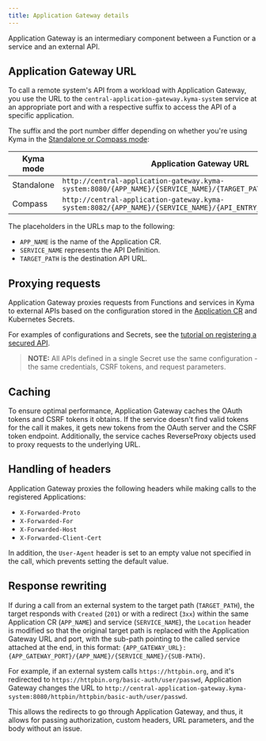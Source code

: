 ```yaml
---
title: Application Gateway details
---
```


Application Gateway is an intermediary component between a Function or a service and an external API.

## Application Gateway URL

To call a remote system's API from a workload with Application Gateway, you use the URL to the `central-application-gateway.kyma-system` service at an appropriate port and with a respective suffix to access the API of a specific application.

The suffix and the port number differ depending on whether you're using Kyma in the [Standalone or Compass mode](../01-overview/main-areas/application-connectivity/README.md):

| **Kyma mode** | **Application Gateway URL** |
|-----------|-------------------------|
| Standalone | `http://central-application-gateway.kyma-system:8080/{APP_NAME}/{SERVICE_NAME}/{TARGET_PATH}` |
| Compass | `http://central-application-gateway.kyma-system:8082/{APP_NAME}/{SERVICE_NAME}/{API_ENTRY_NAME}/{TARGET_PATH}` |

The placeholders in the URLs map to the following:

- `APP_NAME` is the name of the Application CR.
- `SERVICE_NAME` represents the API Definition.
- `TARGET_PATH` is the destination API URL.

## Proxying requests

Application Gateway proxies requests from Functions and services in Kyma to external APIs based on the configuration stored in the [Application CR](00-custom-resources/ac-01-application.md) and Kubernetes Secrets.

For examples of configurations and Secrets, see the [tutorial on registering a secured API](../03-tutorials/00-application-connectivity/ac-04-register-secured-api.md).

> **NOTE:** All APIs defined in a single Secret use the same configuration - the same credentials, CSRF tokens, and request parameters.

## Caching

To ensure optimal performance, Application Gateway caches the OAuth tokens and CSRF tokens it obtains. If the service doesn't find valid tokens for the call it makes, it gets new tokens from the OAuth server and the CSRF token endpoint.
Additionally, the service caches ReverseProxy objects used to proxy requests to the underlying URL.

## Handling of headers

Application Gateway proxies the following headers while making calls to the registered Applications:

- `X-Forwarded-Proto`
- `X-Forwarded-For`
- `X-Forwarded-Host`
- `X-Forwarded-Client-Cert`

In addition, the `User-Agent` header is set to an empty value not specified in the call, which prevents setting the default value.

## Response rewriting

If during a call from an external system to the target path (`TARGET_PATH`), the target responds with `Created` (`201`) or with a redirect (`3xx`) within the same Application CR (`APP_NAME`) and service (`SERVICE_NAME`), the `Location` header is modified so that the original target path is replaced with the Application Gateway URL and port, with the sub-path pointing to the called service attached at the end, in this format: `{APP_GATEWAY_URL}:{APP_GATEWAY_PORT}/{APP_NAME}/{SERVICE_NAME}/{SUB-PATH}`.

For example, if an external system calls `https://httpbin.org`, and it's redirected to `https://httpbin.org/basic-auth/user/passwd`, Application Gateway changes the URL to `http://central-application-gateway.kyma-system:8080/httpbin/httpbin/basic-auth/user/passwd`.

This allows the redirects to go through Application Gateway, and thus, it allows for passing authorization, custom headers, URL parameters, and the body without an issue.